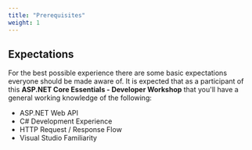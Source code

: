 ```yaml
---
title: "Prerequisites"
weight: 1
---
```


## Expectations

For the best possible experience there are some basic expectations everyone should be made aware of. It is expected that as a participant of this __ASP.NET Core Essentials - Developer Workshop__ that you'll have a general working knowledge of the following:

 - ASP.NET Web API
 - C# Development Experience
 - HTTP Request / Response Flow
 - Visual Studio Familiarity

